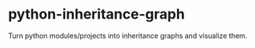 # python-inheritance-graph

Turn python modules/projects into inheritance graphs and visualize them.

